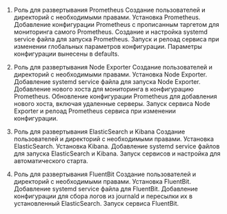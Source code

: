1. Роль для развертывания Prometheus
Создание пользователей и директорий с необходимыми правами.
Установка Prometheus.
Добавление конфигурации Prometheus с прописанным таргетом для мониторинга самого Prometheus.
Создание и настройка systemd service файла для запуска Prometheus.
Запуск и релоад сервиса при изменении глобальных параметров конфигурации.
Параметры конфигурации вынесены в defaults.

2. Роль для развертывания Node Exporter
Создание пользователей и директорий с необходимыми правами.
Установка Node Exporter.
Добавление systemd service файла для запуска Node Exporter.
Добавление нового хоста для мониторинга в конфигурацию Prometheus.
Обновление конфигурации Prometheus для добавления нового хоста, включая удаленные серверы.
Запуск сервиса Node Exporter и релоад Prometheus сервиса при изменении конфигурации.

3. Роль для развертывания ElasticSearch и Kibana
Создание пользователей и директорий с необходимыми правами.
Установка ElasticSearch.
Установка Kibana.
Добавление systemd service файлов для запуска ElasticSearch и Kibana.
Запуск сервисов и настройка для автоматического старта.

4. Роль для развертывания FluentBit
Создание пользователей и директорий с необходимыми правами.
Установка FluentBit.
Добавление systemd service файла для FluentBit.
Добавление конфигурации для сбора логов из journald и пересылки их в установленный ElasticSearch.
Запуск сервиса FluentBit.
